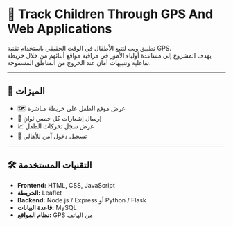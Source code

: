 # 📍 Track Children Through GPS And Web Applications

تطبيق ويب لتتبع الأطفال في الوقت الحقيقي باستخدام تقنية GPS.  
يهدف المشروع إلى مساعدة أولياء الأمور في مراقبة مواقع أبنائهم من خلال خريطة تفاعلية وتنبيهات أمان عند الخروج من المناطق المسموحة.

---

## 🚀 الميزات

- 🗺️ عرض موقع الطفل على خريطة مباشرة
- 🔔 إرسال إشعارات كل خمس ثوانٍ
- 📈 عرض سجل تحركات الطفل
- 🔐 تسجيل دخول آمن للأهالي

---

## 🛠️ التقنيات المستخدمة

- **Frontend:** HTML, CSS, JavaScript
- **الخريطة:** Leaflet
- **Backend:** Node.js / Express أو Python / Flask
- **قاعدة البيانات:** MySQL
- **نظام المواقع:** GPS من الهاتف
